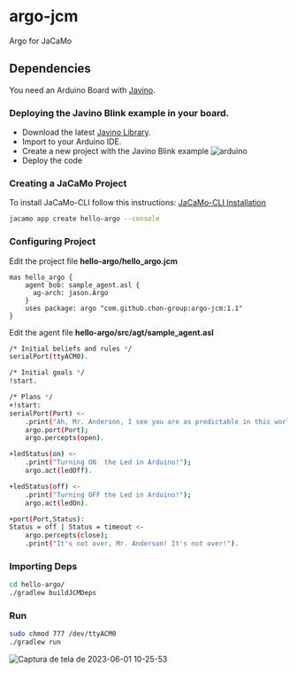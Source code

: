 # argo-jcm
Argo for JaCaMo

## Dependencies
You need an Arduino Board with [Javino](https://github.com/chon-group/javino2arduino).

### Deploying the Javino Blink example in your board.
+ Download the latest [Javino Library](https://github.com/chon-group/javino2arduino/archive/refs/tags/javino-latest.zip).
+ Import to your Arduino IDE.
+ Create a new project with the Javino Blink example
![arduino](https://github.com/chon-group/argo-jcm/assets/32855001/d5be0497-de49-46ab-8da5-f86c9db4a1da)
+ Deploy the code


### Creating a JaCaMo Project
To install JaCaMo-CLI follow this instructions: [JaCaMo-CLI Installation](https://github.com/chon-group/dpkg-jacamo)


```sh
jacamo app create hello-argo --console
```

### Configuring Project
Edit  the project file __hello-argo/hello_argo.jcm__
```
mas hello_argo {
    agent bob: sample_agent.asl {
      ag-arch: jason.Argo
    }
    uses package: argo "com.github.chon-group:argo-jcm:1.1"
}
```

Edit the agent file __hello-argo/src/agt/sample_agent.asl__
```sh
/* Initial beliefs and rules */
serialPort(ttyACM0).

/* Initial goals */
!start.

/* Plans */
+!start:
serialPort(Port) <- 
	.print("Ah, Mr. Anderson, I see you are as predictable in this world as you are in the other.");
	argo.port(Port);
	argo.percepts(open).

+ledStatus(on) <-
	.print("Turning ON  the Led in Arduino!");
	argo.act(ledOff).

+ledStatus(off) <-
	.print("Turning OFF the Led in Arduino!");
	argo.act(ledOn).

+port(Port,Status):
Status = off | Status = timeout <-
	argo.percepts(close);
	.print("It's not over, Mr. Anderson! It's not over!").
```

### Importing Deps
```sh
cd hello-argo/
./gradlew buildJCMDeps
``` 

### Run
```sh
sudo chmod 777 /dev/ttyACM0
./gradlew run
```
![Captura de tela de 2023-06-01 10-25-53](https://github.com/chon-group/argo-jcm/assets/32855001/06ca7ece-86ff-4a19-8ed5-1251e89dc8f0)

